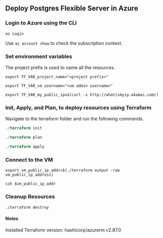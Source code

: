 
## Deploy Postgres Flexible Server in Azure

### Login to Azure using the CLI

```
az Login
```

Use `az account show` to check the subscription context.

### Set environment variables

The project prefix is used to name all the resources.

```variables
export TF_VAR_project_name="<project prefix>"

export TF_VAR_vm_username="<vm admin username>" 

export TF_VAR_my_public_ip=$(curl -s http://whatismyip.akamai.com/)
```

### Init, Apply, and Plan, to deploy resources using Terraform


Navigate to the terraform folder and run the following commands.

```terraform
./terraform init

./terraform plan

./terraform apply
```
### Connect to the VM

```
export vm_public_ip_addr=$(./terraform output -raw vm_public_ip_address) 

ssh $vm_public_ip_addr
```



### Cleanup Resources

```
./terraform destroy
```

#### Notes

Installed Terraform version: hashicorp/azurerm v2.87.0 